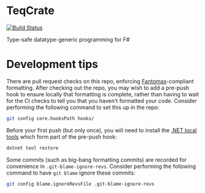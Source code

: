 # TeqCrate

[![Build Status](https://travis-ci.org/nickcowle/TeqCrate.svg?branch=master)](https://travis-ci.org/nickcowle/TeqCrate)

Type-safe datatype-generic programming for F#

# Development tips

There are pull request checks on this repo, enforcing [Fantomas](https://github.com/fsprojects/fantomas/)-compliant formatting.
After checking out the repo, you may wish to add a pre-push hook to ensure locally that formatting is complete, rather than having to wait for the CI checks to tell you that you haven't formatted your code.
Consider performing the following command to set this up in the repo:
```bash
git config core.hooksPath hooks/
```
Before your first push (but only once), you will need to install the [.NET local tools](https://docs.microsoft.com/en-us/dotnet/core/tools/local-tools-how-to-use) which form part of the pre-push hook:
```bash
dotnet tool restore
```

Some commits (such as big-bang formatting commits) are recorded for convenience in `.git-blame-ignore-revs`.
Consider performing the following command to have `git blame` ignore these commits:
```bash
git config blame.ignoreRevsFile .git-blame-ignore-revs
```
